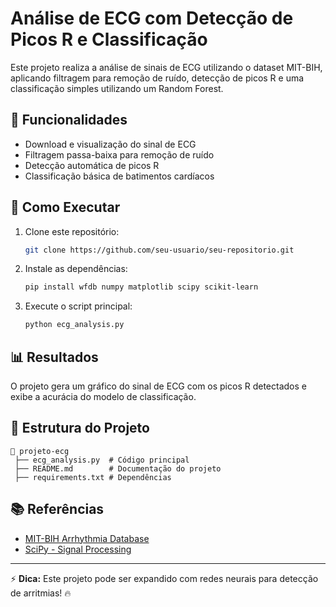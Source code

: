 # Análise de ECG com Detecção de Picos R e Classificação

Este projeto realiza a análise de sinais de ECG utilizando o dataset MIT-BIH, aplicando filtragem para remoção de ruído, detecção de picos R e uma classificação simples utilizando um Random Forest.

## 📌 Funcionalidades
- Download e visualização do sinal de ECG
- Filtragem passa-baixa para remoção de ruído
- Detecção automática de picos R
- Classificação básica de batimentos cardíacos

## 🚀 Como Executar
1. Clone este repositório:
   ```bash
   git clone https://github.com/seu-usuario/seu-repositorio.git
   ```
2. Instale as dependências:
   ```bash
   pip install wfdb numpy matplotlib scipy scikit-learn
   ```
3. Execute o script principal:
   ```bash
   python ecg_analysis.py
   ```

## 📊 Resultados
O projeto gera um gráfico do sinal de ECG com os picos R detectados e exibe a acurácia do modelo de classificação.

## 📁 Estrutura do Projeto
```
📂 projeto-ecg
 ├── ecg_analysis.py  # Código principal
 ├── README.md        # Documentação do projeto
 ├── requirements.txt # Dependências
```

## 📚 Referências
- [MIT-BIH Arrhythmia Database](https://physionet.org/content/mitdb/1.0.0/)
- [SciPy - Signal Processing](https://docs.scipy.org/doc/scipy/reference/signal.html)

---
⚡ **Dica:** Este projeto pode ser expandido com redes neurais para detecção de arritmias! 🔥

